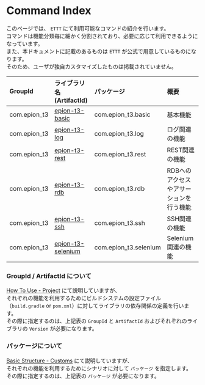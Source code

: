 # Command Index

このページでは、 `ETTT` にて利用可能なコマンドの紹介を行います。  
コマンドは機能分類毎に細かく分割されており、必要に応じて利用できるようになっています。  
また、本ドキュメントに記載のあるものは `ETTT` が公式で用意しているものになります。  
そのため、ユーザが独自カスタマイズしたものは掲載されていません。

|GroupId|ライブラリ名(ArtifactId)|パッケージ|概要|
|:---|:---|:---|:---|
|com.epion_t3|[epion-t3-basic](https://github.com/epion-tropic-test-tool/epion-t3-basic/blob/master/basic_spec.md ':include :type=markdown')|com.epion_t3.basic|基本機能|
|com.epion_t3|[epion-t3-log](https://github.com/epion-tropic-test-tool/epion-t3-log/blob/master/log_spec.md)|com.epion_t3.log|ログ関連の機能|
|com.epion_t3|[epion-t3-rest](https://github.com/epion-tropic-test-tool/epion-t3-rest/blob/master/rest_spec.md)|com.epion_t3.rest|REST関連の機能|
|com.epion_t3|[epion-t3-rdb](https://github.com/epion-tropic-test-tool/epion-t3-rdb/blob/master/rdb_spec.md)|com.epion_t3.rdb|RDBへのアクセスやアサーションを行う機能|
|com.epion_t3|[epion-t3-ssh](https://github.com/epion-tropic-test-tool/epion-t3-ssh/blob/master/ssh_spec.md)|com.epion_t3.ssh|SSH関連の機能|
|com.epion_t3|[epion-t3-selenium](https://github.com/epion-tropic-test-tool/epion-t3-selenium/blob/master/selenium_spec.md)|com.epion_t3.selenium|Selenium関連の機能|


### GroupId / ArtifactId について
[How To Use - Project](pages/use/build.md) にて説明していますが、  
それぞれの機能を利用するためにビルドシステムの設定ファイル（`build.gradle` or `pom.xml`）に対してライブラリの依存関係の定義を行います。  
その際に指定するのは、上記表の `GroupId` と `ArtifactId` およびそれぞれのライブラリの `Version` が必要になります。

### パッケージについて
[Basic Structure - Customs](pages/specification/basic_structure?id=customs) にて説明していますが、  
それぞれの機能を利用するためにシナリオに対して `パッケージ` を指定します。  
その際に指定するのは、上記表の `パッケージ` が必要になります。